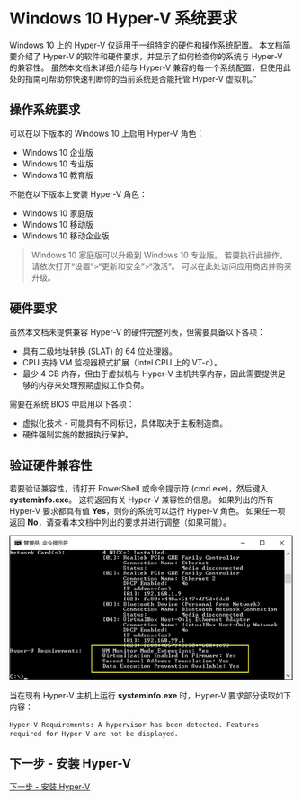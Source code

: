 # Windows 10 Hyper-V 系统要求

Windows 10 上的 Hyper-V 仅适用于一组特定的硬件和操作系统配置。 本文档简要介绍了 Hyper-V 的软件和硬件要求，并显示了如何检查你的系统与 Hyper-V 的兼容性。 虽然本文档未详细介绍与 Hyper-V 兼容的每一个系统配置，但使用此处的指南可帮助你快速判断你的当前系统是否能托管 Hyper-V 虚拟机。”

## 操作系统要求

可以在以下版本的 Windows 10 上启用 Hyper-V 角色：

- Windows 10 企业版
- Windows 10 专业版
- Windows 10 教育版

不能在以下版本上安装 Hyper-V 角色：

- Windows 10 家庭版
- Windows 10 移动版
- Windows 10 移动企业版

>Windows 10 家庭版可以升级到 Windows 10 专业版。 若要执行此操作，请依次打开“设置”>“更新和安全”>“激活”。 可以在此处访问应用商店并购买升级。

## 硬件要求

虽然本文档未提供兼容 Hyper-V 的硬件完整列表，但需要具备以下各项：

- 具有二级地址转换 (SLAT) 的 64 位处理器。
- CPU 支持 VM 监视器模式扩展（Intel CPU 上的 VT-c）。
- 最少 4 GB 内存，但由于虚拟机与 Hyper-V 主机共享内存，因此需要提供足够的内存来处理预期虚拟工作负荷。

需要在系统 BIOS 中启用以下各项：
- 虚拟化技术 - 可能具有不同标记，具体取决于主板制造商。
- 硬件强制实施的数据执行保护。

## 验证硬件兼容性

若要验证兼容性，请打开 PowerShell 或命令提示符 (cmd.exe)，然后键入 **systeminfo.exe**。 这将返回有关 Hyper-V 兼容性的信息。
如果列出的所有 Hyper-V 要求都具有值 **Yes**，则你的系统可以运行 Hyper-V 角色。 如果任一项返回 **No**，请查看本文档中列出的要求并进行调整（如果可能）。

![](media/SystemInfo_upd.png)

当在现有 Hyper-V 主机上运行 **systeminfo.exe** 时，Hyper-V 要求部分读取如下内容：

```
Hyper-V Requirements: A hypervisor has been detected. Features required for Hyper-V are not be displayed.
```

## 下一步 - 安装 Hyper-V

[下一步 - 安装 Hyper-V](walkthrough_install.md)




<!--HONumber=Dec15_HO1-->
